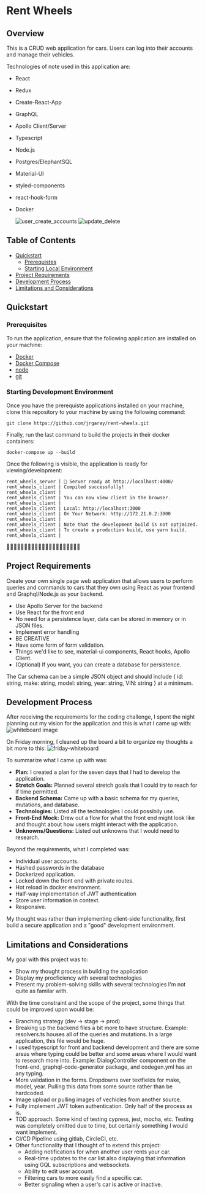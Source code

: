 # Rent Wheels

## Overview

This is a CRUD web application for cars. Users can log into their accounts and manage their vehicles.

Technologies of note used in this application are:

-   React
-   Redux
-   Create-React-App
-   GraphQL
-   Apollo Client/Server
-   Typescript
-   Node.js
-   Postgres/ElephantSQL
-   Material-UI
-   styled-components
-   react-hook-form
-   Docker

    ![user_create_accounts](./img/user_create_accounts.gif)
    ![update_delete](./img/update_delete.gif)

## Table of Contents

-   [Quickstart](#quickstart)
    -   [Prerequistes](#prerequisites)
    -   [Starting Local Environment](#starting-development-environment)
-   [Project Requirements](#project-requirements)
-   [Development Process](#development-process)
-   [Limitations and Considerations](#limitations-and-considerations)

## Quickstart

### Prerequisites

To run the application, ensure that the following application are installed on your machine:

-   [Docker](https://www.docker.com/get-started)
-   [Docker Compose](https://docs.docker.com/compose/install/)
-   [node](https://nodejs.org/en/download/)
-   [git](https://git-scm.com/downloads)

### Starting Development Environment

Once you have the prerequiste applications installed on your machine, clone this repository to your machine by using the following command:

`git clone https://github.com/jrgaray/rent-wheels.git`

Finally, run the last command to build the projects in their docker containers:

`docker-compose up --build`

Once the following is visible, the application is ready for viewing/development:

    rent_wheels_server | 🚀 Server ready at http://localhost:4000/
    rent_wheels_client | Compiled successfully!
    rent_wheels_client |
    rent_wheels_client | You can now view client in the browser.
    rent_wheels_client |
    rent_wheels_client | Local: http://localhost:3000
    rent_wheels_client | On Your Network: http://172.21.0.2:3000
    rent_wheels_client |
    rent_wheels_client | Note that the development build is not optimized.
    rent_wheels_client | To create a production build, use yarn build.
    rent_wheels_client |

🎉🎉🎉🎉🎉🎉🎉🎉🎉🎉🎉🎉🎉🎉🎉🎉🎉🎉🎉🎉🎉

## Project Requirements

Create your own single page web application that allows users to perform queries and commands to cars that they own using React as your frontend and Graphql/Node.js as your backend.

-   Use Apollo Server for the backend
-   Use React for the front end
-   No need for a persistence layer, data can be stored in memory or in JSON files.
-   Implement error handling
-   BE CREATIVE
-   Have some form of form validation.
-   Things we'd like to see, material-ui components, React hooks, Apollo Client.
-   (Optional) If you want, you can create a database for persistence.

The Car schema can be a simple JSON object and should include { id: string, make: string, model: string, year: string, VIN: string } at a minimum.

## Development Process

After receiving the requirements for the coding challenge, I spent the night planning out my vision for the application and this is what I came up with: ![whiteboard image](./img/plan.jpg)

On Friday morning, I cleaned up the board a bit to organize my thoughts a bit more to this:
![friday-whiteboard](./img/cleaned_up.jpg)

To summarize what I came up with was:

-   **Plan:** I created a plan for the seven days that I had to develop the application.
-   **Stretch Goals:** Planned several stretch goals that I could try to reach for if time permitted.
-   **Backend Schema:** Came up with a basic schema for my queries, mutations, and database.
-   **Technologies:** Listed all the technologies I could possibily use.
-   **Front-End Mock:** Drew out a flow for what the front end might look like and thought about how users might interact with the application.
-   **Unknowns/Questions:** Listed out unknowns that I would need to research.

Beyond the requirements, what I completed was:

-   Individual user accounts.
-   Hashed passwords in the database
-   Dockerized application.
-   Locked down the front end with private routes.
-   Hot reload in docker environment.
-   Half-way implementation of JWT authentication
-   Store user information in context.
-   Responsive.

My thought was rather than implementing client-side functionality, first build a secure application and a "good" development environment.

## Limitations and Considerations

My goal with this project was to:

-   Show my thought process in building the application
-   Display my procficiency with several technologies
-   Present my problem-solving skills with several technologies I'm not quite as familar with.

With the time constraint and the scope of the project, some things that could be improved upon would be:

-   Branching strategy (dev -> stage -> prod)
-   Breaking up the backend files a bit more to have structure. Example: resolvers.ts houses all of the queries and mutations. In a large application, this file would be huge.
-   I used typescript for front and backend development and there are some areas where typing could be better and some areas where I would want to research more into. Example: DialogController component on the front-end, graphql-code-generator package, and codegen.yml has an any typing.
-   More validation in the forms. Dropdowns over textfields for make, model, year. Pulling this data from some source rather than be hardcoded.
-   Image upload or pulling images of vechicles from another source.
-   Fully implement JWT token authentication. Only half of the process as is.
-   TDD approach. Some kind of testing cypress, jest, mocha, etc. Testing was completely omitted due to time, but certainly something I would want implement.
-   CI/CD Pipeline using gitlab, CircleCI, etc.
-   Other functionality that I thought of to extend this project:
    -   Adding notifications for when another user rents your car.
    -   Real-time updates to the car list also displaying that information using GQL subscriptions and websockets.
    -   Ability to edit user account.
    -   Filtering cars to more easily find a specific car.
    -   Better signaling when a user's car is active or inactive.
